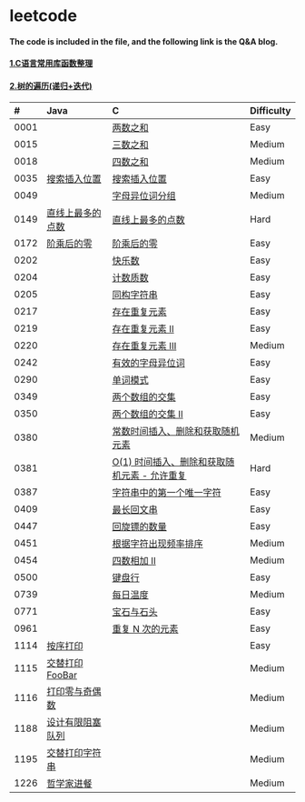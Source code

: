 # leetcode
#### The code is included in the file, and the following link is the Q&A blog.<br/>

#### [1.C语言常用库函数整理](https://messi1002.top/2019/02/20/C%E8%AF%AD%E8%A8%80%E5%B8%B8%E7%94%A8%E5%BA%93%E5%87%BD%E6%95%B0%E6%95%B4%E7%90%86/)<br>
#### [2.树的遍历(递归+迭代)](https://messi1002.top/2019/06/11/%E6%A0%91%E7%9A%84%E9%81%8D%E5%8E%86-%E9%80%92%E5%BD%92-%E8%BF%AD%E4%BB%A3/)

| #     | Java  | C     | Difficulty |
| :---- | :---- | :---- | :----      |
| 0001  | | [两数之和](https://blog.csdn.net/qq_41979043/article/details/88744841) | Easy |
| 0015  | | [三数之和](https://blog.csdn.net/qq_41979043/article/details/88774275) | Medium |
| 0018  | | [四数之和](https://blog.csdn.net/qq_41979043/article/details/88772602) | Medium |
| 0035  | [搜索插入位置](https://messi1002.top/2019/01/04/LeetCode-35-%E6%90%9C%E7%B4%A2%E6%8F%92%E5%85%A5%E4%BD%8D%E7%BD%AE%EF%BC%88Easy%EF%BC%89Java%E8%AF%AD%E8%A8%80%E9%A2%98%E8%A7%A3/) | [搜索插入位置](https://messi1002.top/2019/01/04/LeetCode-35-%E6%90%9C%E7%B4%A2%E6%8F%92%E5%85%A5%E4%BD%8D%E7%BD%AE%EF%BC%88Easy%EF%BC%89C%E8%AF%AD%E8%A8%80%E9%A2%98%E8%A7%A3/) | Easy |
| 0049  | | [字母异位词分组](https://blog.csdn.net/qq_41979043/article/details/88800133) | Medium |
| 0149  | [直线上最多的点数](http://localhost:4000/2019/02/23/LeetCode-149-%E7%9B%B4%E7%BA%BF%E4%B8%8A%E6%9C%80%E5%A4%9A%E7%9A%84%E7%82%B9%E6%95%B0%EF%BC%88Hard%EF%BC%89Java%E8%AF%AD%E8%A8%80%E9%A2%98%E8%A7%A3/) | [直线上最多的点数](http://localhost:4000/2019/02/23/LeetCode-149-%E7%9B%B4%E7%BA%BF%E4%B8%8A%E6%9C%80%E5%A4%9A%E7%9A%84%E7%82%B9%E6%95%B0%EF%BC%88Hard%EF%BC%89C%E8%AF%AD%E8%A8%80%E9%A2%98%E8%A7%A3/) | Hard |
| 0172  | [阶乘后的零](https://messi1002.top/2019/05/05/LeetCode-172-%E9%98%B6%E4%B9%98%E5%90%8E%E7%9A%84%E9%9B%B6%EF%BC%88Easy%EF%BC%89Java%E8%AF%AD%E8%A8%80%E9%A2%98%E8%A7%A3/) | [阶乘后的零](https://messi1002.top/2019/05/05/LeetCode-172-%E9%98%B6%E4%B9%98%E5%90%8E%E7%9A%84%E9%9B%B6%EF%BC%88Easy%EF%BC%89C%E8%AF%AD%E8%A8%80%E9%A2%98%E8%A7%A3/) | Easy |
| 0202  | | [快乐数](https://blog.csdn.net/qq_41979043/article/details/88684208) | Easy |
| 0204  | | [计数质数](https://blog.csdn.net/qq_41979043/article/details/89031285) | Easy |
| 0205  | | [同构字符串](https://blog.csdn.net/qq_41979043/article/details/88725661) | Easy |
| 0217  | | [存在重复元素](https://blog.csdn.net/qq_41979043/article/details/88687302) | Easy |
| 0219  | | [存在重复元素 II](https://blog.csdn.net/qq_41979043/article/details/88842922) | Easy |
| 0220  | | [存在重复元素 III](https://blog.csdn.net/qq_41979043/article/details/88853088) | Medium |
| 0242  | | [有效的字母异位词](https://blog.csdn.net/qq_41979043/article/details/88695272) |  Easy | 
| 0290  | | [单词模式](https://blog.csdn.net/qq_41979043/article/details/88758773) | Easy |
| 0349  | | [两个数组的交集](https://blog.csdn.net/qq_41979043/article/details/88670082) | Easy |
| 0350  | | [两个数组的交集 II](https://blog.csdn.net/qq_41979043/article/details/88671682) | Easy |
| 0380  | | [常数时间插入、删除和获取随机元素](https://blog.csdn.net/qq_41979043/article/details/88882647) | Medium |
| 0381  | | [O(1) 时间插入、删除和获取随机元素 - 允许重复](https://blog.csdn.net/qq_41979043/article/details/88882757) | Hard |
| 0387  | | [字符串中的第一个唯一字符](https://blog.csdn.net/qq_41979043/article/details/89042241) | Easy |
| 0409  | | [最长回文串](https://blog.csdn.net/qq_41979043/article/details/89043730) | Easy |
| 0447  | | [回旋镖的数量](https://blog.csdn.net/qq_41979043/article/details/88817649) | Easy |
| 0451  | | [根据字符出现频率排序](https://blog.csdn.net/qq_41979043/article/details/88730879) | Medium |
| 0454  | | [四数相加 Ⅱ](https://blog.csdn.net/qq_41979043/article/details/88778391) | Medium |
| 0500  | | [键盘行](https://blog.csdn.net/qq_41979043/article/details/88914806) | Easy |
| 0739  | | [每日温度](https://blog.csdn.net/qq_41979043/article/details/89019069) | Medium |
| 0771  | | [宝石与石头](https://blog.csdn.net/qq_41979043/article/details/88763451) | Easy |
| 0961  | | [重复 N 次的元素](https://blog.csdn.net/qq_41979043/article/details/88858952) | Easy |
| 1114  | [按序打印](https://messi1002.top/2020/03/01/LeetCode-1114-%E6%8C%89%E5%BA%8F%E6%89%93%E5%8D%B0%EF%BC%88Easy%EF%BC%89Java%E8%AF%AD%E8%A8%80%E9%A2%98%E8%A7%A3/) | | Easy |
| 1115  | [交替打印FooBar](https://messi1002.top/2020/03/01/LeetCode-1115-%E4%BA%A4%E6%9B%BF%E6%89%93%E5%8D%B0FooBar%EF%BC%88Medium%EF%BC%89Java%E8%AF%AD%E8%A8%80%E9%A2%98%E8%A7%A3/) | | Medium |
| 1116  | [打印零与奇偶数](https://messi1002.top/2020/03/01/LeetCode-1116-%E6%89%93%E5%8D%B0%E9%9B%B6%E4%B8%8E%E5%A5%87%E5%81%B6%E6%95%B0%EF%BC%88Medium%EF%BC%89Java%E8%AF%AD%E8%A8%80%E9%A2%98%E8%A7%A3/) | | Medium |
| 1188  | [设计有限阻塞队列](https://messi1002.top/2020/03/01/LeetCode-1188-%E8%AE%BE%E8%AE%A1%E6%9C%89%E9%99%90%E9%98%BB%E5%A1%9E%E9%98%9F%E5%88%97%EF%BC%88Medium%EF%BC%89Java%E8%AF%AD%E8%A8%80%E9%A2%98%E8%A7%A3/) | | Medium |
| 1195  | [交替打印字符串](https://messi1002.top/2020/03/01/LeetCode-1195-%E4%BA%A4%E6%9B%BF%E6%89%93%E5%8D%B0%E5%AD%97%E7%AC%A6%E4%B8%B2%EF%BC%88Medium%EF%BC%89Java%E8%AF%AD%E8%A8%80%E9%A2%98%E8%A7%A3/) | | Medium |
| 1226  | [哲学家进餐](https://messi1002.top/2020/03/01/LeetCode-1226-%E5%93%B2%E5%AD%A6%E5%AE%B6%E8%BF%9B%E9%A4%90%EF%BC%88Medium%EF%BC%89Java%E8%AF%AD%E8%A8%80%E9%A2%98%E8%A7%A3/) | | Medium |
